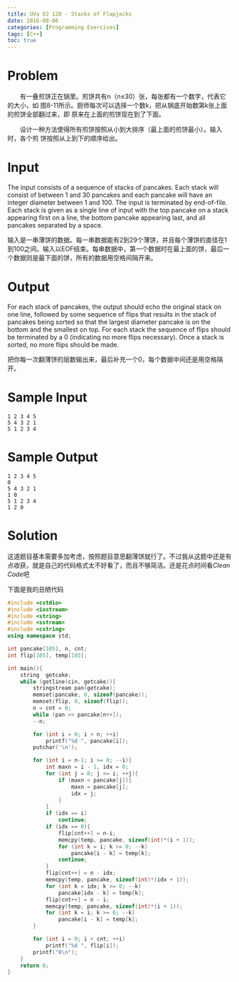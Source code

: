 ```yaml
---
title: UVa OJ 120 - Stacks of Flapjacks
date: 2016-08-06
categories: [Programming Exercises]
tags: [C++]
toc: true
---
```




# **Problem**
&emsp;&emsp;有一叠煎饼正在锅里。煎饼共有n（n≤30）张，每张都有一个数字，代表它的大小，如 图8-11所示。厨师每次可以选择一个数k，把从锅底开始数第k张上面的煎饼全部翻过来，即 原来在上面的煎饼现在到了下面。  

&emsp;&emsp;设计一种方法使得所有煎饼按照从小到大排序（最上面的煎饼最小）。输入时，各个煎 饼按照从上到下的顺序给出。  

# **Input**
The input consists of a sequence of stacks of pancakes. Each stack will consist of between 1 and 30 pancakes and each pancake will have an integer diameter between 1 and 100. The input is terminated by end-of-file. Each stack is given as a single line of input with the top pancake on a stack appearing first on a line, the bottom pancake appearing last, and all pancakes separated by a space.  

输入是一串薄饼的数据。每一串数据能有2到29个薄饼，并且每个薄饼的直径在1到100之间。输入以EOF结束。每串数据中，第一个数据时在最上面的饼，最后一个数据则是最下面的饼，所有的数据用空格间隔开来。  

# **Output**
For each stack of pancakes, the output should echo the original stack on one line, followed by some sequence of flips that results in the stack of pancakes being sorted so that the largest diameter pancake is on the bottom and the smallest on top. For each stack the sequence of flips should be terminated by a 0 (indicating no more flips necessary). Once a stack is sorted, no more flips should be made.  

把你每一次翻薄饼的层数输出来，最后补充一个0，每个数据中间还是用空格隔开。  

# **Sample Input**
```
1 2 3 4 5
5 4 3 2 1
5 1 2 3 4
```
# **Sample Output**
```
1 2 3 4 5
0
5 4 3 2 1
1 0
5 1 2 3 4
1 2 0
```

# **Solution**
这道题目基本需要多加考虑，按照题目意思翻薄饼就行了。不过我从这题中还是有点收获，就是自己的代码格式太不好看了，而且不够简洁。还是花点时间看*Clean Code*吧  

下面是我的丑陋代码
```C++
#include <cstdio>
#include <iostream>
#include <string>
#include <sstream>
#include <cstring>
using namespace std;

int pancake[105], n, cnt;
int flip[105], temp[105];

int main(){
	string  getcake;
	while (getline(cin, getcake)){
		stringstream pan(getcake);
		memset(pancake, 0, sizeof(pancake));
		memset(flip, 0, sizeof(flip));
		n = cnt = 0;
		while (pan >> pancake[n++]);
		--n;

		for (int i = 0; i < n; ++i)
			printf("%d ", pancake[i]);
		putchar('\n');

		for (int i = n-1; i >= 0; --i){
			int maxn = i - 1, idx = 0;
			for (int j = 0; j <= i; ++j){
				if (maxn < pancake[j]){
					maxn = pancake[j];
					idx = j;
				}
			}
			if (idx == i)
				continue;
			if (idx == 0){
				flip[cnt++] = n-i;
				memcpy(temp, pancake, sizeof(int)*(i + 1));
				for (int k = i; k >= 0; --k)
					pancake[i - k] = temp[k];
				continue;
			}
			flip[cnt++] = n - idx;
			memcpy(temp, pancake, sizeof(int)*(idx + 1));
			for (int k = idx; k >= 0; --k)
				pancake[idx - k] = temp[k];
			flip[cnt++] = n - i;
			memcpy(temp, pancake, sizeof(int)*(i + 1));
			for (int k = i; k >= 0; --k)
				pancake[i - k] = temp[k];
		}

		for (int i = 0; i < cnt; ++i)
			printf("%d ", flip[i]);
		printf("0\n");
	}
	return 0;
}
```

